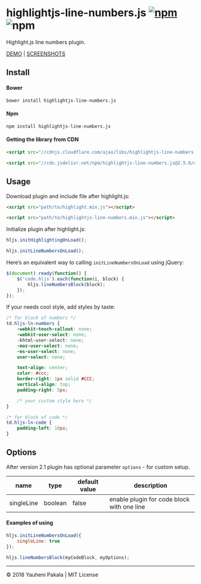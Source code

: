 # highlightjs-line-numbers.js [![npm](https://img.shields.io/npm/v/highlightjs-line-numbers.js.svg)](https://www.npmjs.com/package/highlightjs-line-numbers.js) ![npm](https://img.shields.io/npm/dw/highlightjs-line-numbers.js.svg)

Highlight.js line numbers plugin.

[DEMO](http://wcoder.github.io/highlightjs-line-numbers.js/) | [SСREENSHOTS](https://github.com/wcoder/highlightjs-line-numbers.js/issues/5)

## Install

#### Bower
```
bower install highlightjs-line-numbers.js
```

#### Npm
```
npm install highlightjs-line-numbers.js
```

#### Getting the library from CDN
```html
<script src="//cdnjs.cloudflare.com/ajax/libs/highlightjs-line-numbers.js/2.5.0/highlightjs-line-numbers.min.js"></script>
```
```html
<script src="//cdn.jsdelivr.net/npm/highlightjs-line-numbers.js@2.5.0/dist/highlightjs-line-numbers.min.js"></script>
```

## Usage

Download plugin and include file after highlight.js:
```html
<script src="path/to/highlight.min.js"></script>

<script src="path/to/highlightjs-line-numbers.min.js"></script>
```

Initialize plugin after highlight.js:
```js
hljs.initHighlightingOnLoad();

hljs.initLineNumbersOnLoad();
```

Here’s an equivalent way to calling `initLineNumbersOnLoad` using jQuery:
```js
$(document).ready(function() {
    $('code.hljs').each(function(i, block) {
        hljs.lineNumbersBlock(block);
    });
});
```

If your needs cool style, add styles by taste:
```css
/* for block of numbers */
td.hljs-ln-numbers {
    -webkit-touch-callout: none;
    -webkit-user-select: none;
    -khtml-user-select: none;
    -moz-user-select: none;
    -ms-user-select: none;
    user-select: none;

    text-align: center;
    color: #ccc;
    border-right: 1px solid #CCC;
    vertical-align: top;
    padding-right: 5px;

    /* your custom style here */
}

/* for block of code */
td.hljs-ln-code {
    padding-left: 10px;
}
```

## Options

After version 2.1 plugin has optional parameter `options` - for custom setup.

name       | type    | default value | description
-----------|---------|---------------|-----------------------
singleLine | boolean | false         | enable plugin for code block with one line

#### Examples of using

```js
hljs.initLineNumbersOnLoad({
    singleLine: true
});
```

```js
hljs.lineNumbersBlock(myCodeBlock, myOptions);
```

---
&copy; 2018 Yauheni Pakala | MIT License
